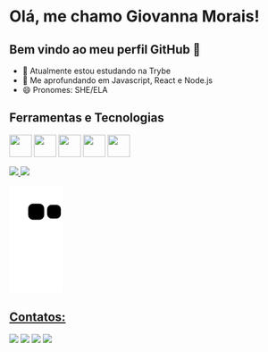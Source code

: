 # Olá, me chamo Giovanna Morais!
## Bem vindo ao meu perfil GitHub 👋

- 🔭 Atualmente estou estudando na Trybe
- 🌱 Me aprofundando em Javascript, React e Node.js
- 😄 Pronomes: SHE/ELA

## Ferramentas e Tecnologias
<img src="https://cdn.jsdelivr.net/gh/devicons/devicon/icons/javascript/javascript-original.svg" width="40" height="40" /> <img src="https://cdn.jsdelivr.net/gh/devicons/devicon/icons/react/react-original-wordmark.svg" width="40" height="40"  /> <img src="https://cdn.jsdelivr.net/gh/devicons/devicon/icons/html5/html5-original.svg" width="40" height="40"/> <img src="https://cdn.jsdelivr.net/gh/devicons/devicon/icons/css3/css3-original.svg"  width="40" height="40" />
<img src="https://cdn.jsdelivr.net/gh/devicons/devicon/icons/nodejs/nodejs-original.svg"  width="40" height="40" />
                   
       
          
<div>
<a href="https://github.com/GiovannaMorais">
<img height="180em" src="https://github-readme-stats.vercel.app/api/top-langs/?username=GiovannaMorais&layout=compact&langs_count=7&theme=dracula"/>
<img height="180em" src="https://github-readme-stats.vercel.app/api?username=GiovannaMorais&show_icons=true&theme=dracula&include_all_commits=true&count_private=true"/>
</div>

![Snake animation](https://github.com/GiovannaMorais/GiovannaMorais/blob/output/github-contribution-grid-snake.svg)

## Contatos:

<div>
<a href = "mailto:gigimorais9@hotmail.com"><img src="https://img.shields.io/badge/Outlook-0078D4?style=for-the-badge&logo=microsoft-outlook&logoColor=white" target="_blank"></a>
<a href="https://www.instagram.com/gigimorais122/" target="_blank"><img src="https://img.shields.io/badge/-Instagram-%23E4405F?style=for-the-badge&logo=instagram&logoColor=white" target="_blank"></a>
<a href = "https://wa.me/5534991731512"><img src="https://img.shields.io/badge/Whatsapp-34af23?style=for-the-badge&logo=Whatsapp&logoColor=white" target="_blank"></a>
<a href="https://www.linkedin.com/in/giovanna-gomes-alves-de-morais/" target="_blank"><img src="https://img.shields.io/badge/-LinkedIn-%230077B5?style=for-the-badge&logo=linkedin&logoColor=white" target="_blank"></a>   
</div>   

